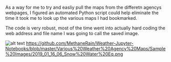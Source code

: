 As a way for me to try and easliy pull the maps from the differetn agencys webpages, I figured an automated Python script could help eliminate the time it took me to look up the various maps I had bookmarked. 

The code is very robust, most of the time went into actually hard coding the web address and file name I was going to call the saved image.

![alt text](https://raw.githubusercontent.com/username/projectname/branch/path/to/img.png)
https://github.com/MethaneRain/Weather-Jupyter-Notebooks/blob/master/Various%20Weather%20Agency%20Maps/Sample%20Images/2019_01_16_06_Snow%20Water%20Eq.png
